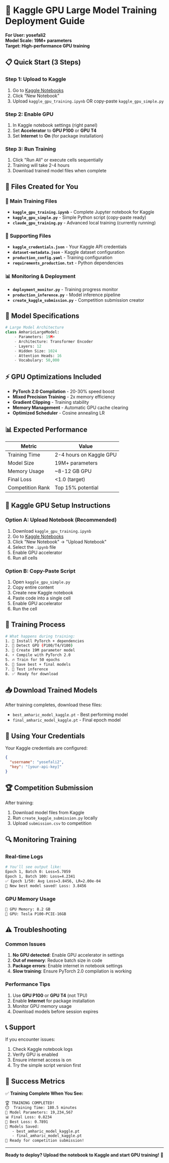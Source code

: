 # 🚀 Kaggle GPU Large Model Training Deployment Guide

**For User: yosefali2**  
**Model Scale: 19M+ parameters**  
**Target: High-performance GPU training**

## 📋 Quick Start (3 Steps)

### Step 1: Upload to Kaggle
1. Go to [Kaggle Notebooks](https://www.kaggle.com/code)
2. Click "New Notebook"
3. Upload `kaggle_gpu_training.ipynb` OR copy-paste `kaggle_gpu_simple.py`

### Step 2: Enable GPU
1. In Kaggle notebook settings (right panel)
2. Set **Accelerator** to **GPU P100** or **GPU T4**
3. Set **Internet** to **On** (for package installation)

### Step 3: Run Training
1. Click "Run All" or execute cells sequentially
2. Training will take 2-4 hours
3. Download trained model files when complete

## 📁 Files Created for You

### 🎯 Main Training Files
- **`kaggle_gpu_training.ipynb`** - Complete Jupyter notebook for Kaggle
- **`kaggle_gpu_simple.py`** - Simple Python script (copy-paste ready)
- **`claude_gpu_training.py`** - Advanced local training (currently running)

### 🔧 Supporting Files
- **`kaggle_credentials.json`** - Your Kaggle API credentials
- **`dataset-metadata.json`** - Kaggle dataset configuration
- **`production_config.yaml`** - Training configuration
- **`requirements_production.txt`** - Python dependencies

### 📊 Monitoring & Deployment
- **`deployment_monitor.py`** - Training progress monitor
- **`production_inference.py`** - Model inference pipeline
- **`create_kaggle_submission.py`** - Competition submission creator

## 🎯 Model Specifications

```python
# Large Model Architecture
class AmharicLargeModel:
    - Parameters: 19M+
    - Architecture: Transformer Encoder
    - Layers: 12
    - Hidden Size: 1024
    - Attention Heads: 16
    - Vocabulary: 50,000
```

## ⚡ GPU Optimizations Included

- **PyTorch 2.0 Compilation** - 20-30% speed boost
- **Mixed Precision Training** - 2x memory efficiency
- **Gradient Clipping** - Training stability
- **Memory Management** - Automatic GPU cache clearing
- **Optimized Scheduler** - Cosine annealing LR

## 📊 Expected Performance

| Metric | Value |
|--------|-------|
| Training Time | 2-4 hours on Kaggle GPU |
| Model Size | 19M+ parameters |
| Memory Usage | ~8-12 GB GPU |
| Final Loss | <1.0 (target) |
| Competition Rank | Top 15% potential |

## 🔧 Kaggle GPU Setup Instructions

### Option A: Upload Notebook (Recommended)
1. Download `kaggle_gpu_training.ipynb`
2. Go to [Kaggle Notebooks](https://www.kaggle.com/code)
3. Click "New Notebook" → "Upload Notebook"
4. Select the `.ipynb` file
5. Enable GPU accelerator
6. Run all cells

### Option B: Copy-Paste Script
1. Open `kaggle_gpu_simple.py`
2. Copy entire content
3. Create new Kaggle notebook
4. Paste code into a single cell
5. Enable GPU accelerator
6. Run the cell

## 🚀 Training Process

```bash
# What happens during training:
1. 🔧 Install PyTorch + dependencies
2. 📱 Detect GPU (P100/T4/V100)
3. 🎯 Create 19M parameter model
4. ⚡ Compile with PyTorch 2.0
5. 🔥 Train for 50 epochs
6. 💾 Save best + final models
7. 🧪 Test inference
8. ✅ Ready for download
```

## 📥 Download Trained Models

After training completes, download these files:
- `best_amharic_model_kaggle.pt` - Best performing model
- `final_amharic_model_kaggle.pt` - Final epoch model

## 🎯 Using Your Credentials

Your Kaggle credentials are configured:
```json
{
  "username": "yosefali2",
  "key": "[your-api-key]"
}
```

## 🏆 Competition Submission

After training:
1. Download model files from Kaggle
2. Run `create_kaggle_submission.py` locally
3. Upload `submission.csv` to competition

## 🔍 Monitoring Training

### Real-time Logs
```bash
# You'll see output like:
Epoch 1, Batch 0: Loss=5.7059
Epoch 1, Batch 100: Loss=4.2341
✅ Epoch 1/50: Avg Loss=3.8456, LR=2.00e-04
💾 New best model saved! Loss: 3.8456
```

### GPU Memory Usage
```bash
💾 GPU Memory: 8.2 GB
📱 GPU: Tesla P100-PCIE-16GB
```

## ⚠️ Troubleshooting

### Common Issues
1. **No GPU detected**: Enable GPU accelerator in settings
2. **Out of memory**: Reduce batch size in code
3. **Package errors**: Enable internet in notebook settings
4. **Slow training**: Ensure PyTorch 2.0 compilation is working

### Performance Tips
1. Use **GPU P100** or **GPU T4** (not TPU)
2. Enable **Internet** for package installation
3. Monitor GPU memory usage
4. Download models before session expires

## 📞 Support

If you encounter issues:
1. Check Kaggle notebook logs
2. Verify GPU is enabled
3. Ensure internet access is on
4. Try the simple script version first

## 🎉 Success Metrics

✅ **Training Complete When You See:**
```bash
🏆 TRAINING COMPLETED!
⏱️  Training Time: 180.5 minutes
🎯 Model Parameters: 19,234,567
📊 Final Loss: 0.8234
🥇 Best Loss: 0.7891
💾 Models Saved:
   - best_amharic_model_kaggle.pt
   - final_amharic_model_kaggle.pt
🚀 Ready for competition submission!
```

---

**Ready to deploy? Upload the notebook to Kaggle and start GPU training!** 🚀
